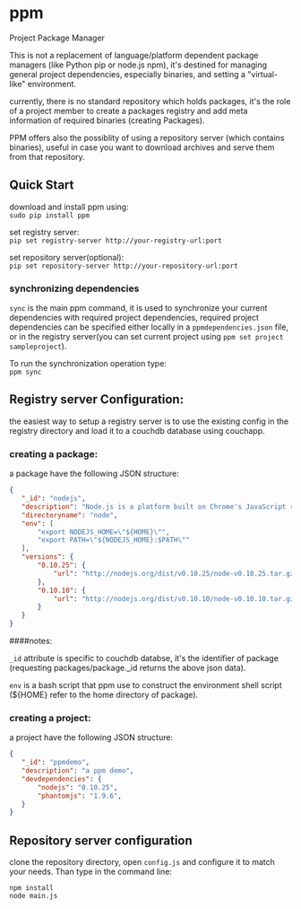 ppm
===

Project Package Manager

This is not a replacement of language/platform dependent package managers (like Python pip or node.js npm), it's destined for managing general project dependencies, especially binaries, and setting a "virtual-like" environment.

currently, there is no standard repository which holds packages, it's the role of a project member to create a packages registry and add meta information of required binaries (creating Packages).

PPM offers also the possiblity of using a repository server (which contains binaries), useful in case you want to download archives and serve them from that repository.

## Quick Start

download and install ppm using:  
`sudo pip install ppm`  

set registry server:  
`pip set registry-server http://your-registry-url:port`

set repository server(optional):  
`pip set repository-server http://your-repository-url:port`


### synchronizing dependencies
`sync` is the main ppm command, it is used to synchronize your current dependencies with required project dependencies,
required project dependencies can be specified either locally in a `ppmdependencies.json` file, or in the registry server(you can set current project using `ppm set project sampleproject`).   
  
To run the synchronization operation type:  
`ppm sync`

## Registry server Configuration:
the easiest way to setup a registry server is to use the existing config in the registry directory and load it to a couchdb database using couchapp.

### creating a package:
a package have the following JSON structure:
```JSON
{
   "_id": "nodejs",
   "description": "Node.js is a platform built on Chrome's JavaScript runtime for easily building fast, scalable network applications",
   "directoryname": "node",
   "env": [
       "export NODEJS_HOME=\"${HOME}\"",
       "export PATH=\"${NODEJS_HOME}:$PATH\""
   ],
   "versions": {
       "0.10.25": {
           "url": "http://nodejs.org/dist/v0.10.25/node-v0.10.25.tar.gz"
       },
       "0.10.10": {
       	   "url": "http://nodejs.org/dist/v0.10.10/node-v0.10.10.tar.gz"
	   }
   }
}
```
####notes:

`_id` attribute is specific to couchdb databse, it's the identifier of package (requesting packages/package._id returns the above json data). 

`env` is a bash script that ppm use to construct the environment shell script (${HOME} refer to the home directory of package).


### creating a project:
a project have the following JSON structure:
```JSON
{
   "_id": "ppmdemo",
   "description": "a ppm demo",
   "devdependencies": {
       "nodejs": "0.10.25",
       "phantomjs": "1.9.6",
   }
}
```

## Repository server configuration
clone the repository directory, open `config.js` and configure it to match your needs. Than type in the command line:  
```
npm install
node main.js
```
